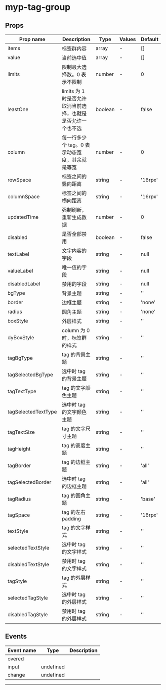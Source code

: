 # myp-tag-group

## Props

| Prop name           | Description                                                  | Type    | Values | Default |
| ------------------- | ------------------------------------------------------------ | ------- | ------ | ------- |
| items               | 标签群内容                                                   | array   | -      | []      |
| value               | 当前选中值                                                   | array   | -      | []      |
| limits              | 限制最大选择数。0 表示不限制                                 | number  | -      | 0       |
| leastOne            | limits 为 1 时是否允许取消当前选择，也就是是否允许一个也不选 | boolean | -      | false   |
| column              | 每一行多少个 tag。0 表示动态宽度，其余就是等宽               | number  | -      | 0       |
| rowSpace            | 标签之间的竖向距离                                           | string  | -      | '16rpx' |
| columnSpace         | 标签之间的横向距离                                           | string  | -      | '16rpx' |
| updatedTime         | 强制刷新，重新生成数据                                       | number  | -      | 0       |
| disabled            | 是否全部禁用                                                 | boolean | -      | false   |
| textLabel           | 文字内容的字段                                               | string  | -      | null    |
| valueLabel          | 唯一值的字段                                                 | string  | -      | null    |
| disabledLabel       | 禁用的字段                                                   | string  | -      | null    |
| bgType              | 背景主题                                                     | string  | -      | ''      |
| border              | 边框主题                                                     | string  | -      | 'none'  |
| radius              | 圆角主题                                                     | string  | -      | 'none'  |
| boxStyle            | 外层样式                                                     | string  | -      | ''      |
| dyBoxStyle          | column 为 0 时，标签群的样式                                 | string  | -      | ''      |
| tagBgType           | tag 的背景主题                                               | string  | -      | ''      |
| tagSelectedBgType   | 选中时 tag 的背景主题                                        | string  | -      | ''      |
| tagTextType         | tag 的文字颜色主题                                           | string  | -      | ''      |
| tagSelectedTextType | 选中时 tag 的文字颜色主题                                    | string  | -      | ''      |
| tagTextSize         | tag 的文字尺寸主题                                           | string  | -      | ''      |
| tagHeight           | tag 的高度主题                                               | string  | -      | ''      |
| tagBorder           | tag 的边框主题                                               | string  | -      | 'all'   |
| tagSelectedBorder   | 选中时 tag 的边框主题                                        | string  | -      | 'all'   |
| tagRadius           | tag 的圆角主题                                               | string  | -      | 'base'  |
| tagSpace            | tag 的左右 padding                                           | string  | -      | '16rpx' |
| textStyle           | tag 的文字样式                                               | string  | -      | ''      |
| selectedTextStyle   | 选中时 tag 的文字样式                                        | string  | -      | ''      |
| disabledTextStyle   | 禁用时 tag 的文字样式                                        | string  | -      | ''      |
| tagStyle            | tag 的外层样式                                               | string  | -      | ''      |
| selectedTagStyle    | 选中时 tag 的外层样式                                        | string  | -      | ''      |
| disabledTagStyle    | 禁用时 tag 的外层样式                                        | string  | -      | ''      |

## Events

| Event name | Type      | Description |
| ---------- | --------- | ----------- |
| overed     |           |
| input      | undefined |
| change     | undefined |

---
